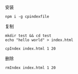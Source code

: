 安装
```
npm i -g cpindexfile
```

复制
```
mkdir test && cd test
echo "hello world" > index.html

cpIndex index.html 1 20
```

删除
```
rmIndex index.html 1 20
```